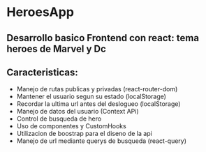 # HeroesApp

## Desarrollo basico Frontend con react: tema heroes de Marvel y Dc

## Caracteristicas:

- Manejo de rutas publicas y privadas (react-router-dom)
- Mantener el usuario segun su estado (localStorage)
- Recordar la ultima url antes del deslogueo (localStorage)
- Manejo de datos del usuario (Context APi)
- Control de busqueda de hero
- Uso de componentes y CustomHooks
- Utilizacion de boostrap para el diseno de la api
- Manejo de url mediante querys de busqueda (react-query)
